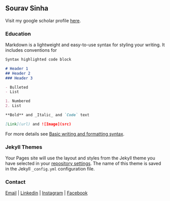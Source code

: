 ## Sourav Sinha

Visit my google scholar profile [here](https://scholar.google.co.in/citations?user=lNqewX0AAAAJ&hl=en&inst=13410158990364976897).


### Education

Markdown is a lightweight and easy-to-use syntax for styling your writing. It includes conventions for

```markdown
Syntax highlighted code block

# Header 1
## Header 2
### Header 3

- Bulleted
- List

1. Numbered
2. List

**Bold** and _Italic_ and `Code` text

[Link](url) and ![Image](src)
```

For more details see [Basic writing and formatting syntax](https://docs.github.com/en/github/writing-on-github/getting-started-with-writing-and-formatting-on-github/basic-writing-and-formatting-syntax).

### Jekyll Themes

Your Pages site will use the layout and styles from the Jekyll theme you have selected in your [repository settings](https://github.com/srvsinha/srvsinha.github.io/settings/pages). The name of this theme is saved in the Jekyll `_config.yml` configuration file.

### Contact
[Email](srvsinha@vt.edu) | [Linkedin](https://www.linkedin.com/in/sourav-sinha-7a8380b8/) | [Instagram](https://www.instagram.com/srvsinha186/) | [Facebook](https://www.facebook.com/srvgr8/)

